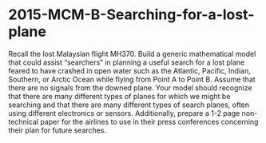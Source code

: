 # 2015-MCM-B-Searching-for-a-lost-plane

Recall the lost Malaysian flight MH370. Build a generic mathematical model that could assist “searchers” in planning a useful search for a lost plane feared to have crashed in open water such as the Atlantic, Pacific, Indian, Southern, or Arctic Ocean while flying from Point A to Point B. Assume that there are no signals from the downed plane. Your model should recognize that there are many different types of planes for which we might be searching and that there are many different types of search planes, often using different electronics or sensors. Additionally, prepare a 1-2 page non-technical paper for the airlines to use in their press conferences concerning their plan for future searches. 

